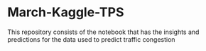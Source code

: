 # March-Kaggle-TPS
This repository consists of the notebook that has the insights and predictions for the data used to predict traffic congestion 
